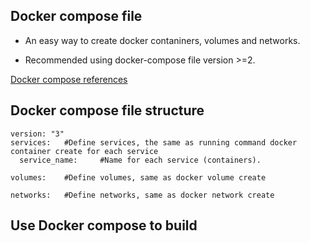 ## Docker compose file
* An easy way to create docker contaniners, volumes and networks.

* Recommended using docker-compose file version >=2.

[Docker compose references](https://docs.docker.com/compose/compose-file/)

## Docker compose file structure
```
version: "3"
services:   #Define services, the same as running command docker container create for each service
  service_name:     #Name for each service (containers).

volumes:    #Define volumes, same as docker volume create

networks:   #Define networks, same as docker network create
```


## Use Docker compose to build
